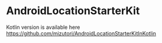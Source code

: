 # AndroidLocationStarterKit


Kotlin version is available here 
https://github.com/mizutori/AndroidLocationStarterKitInKotlin
